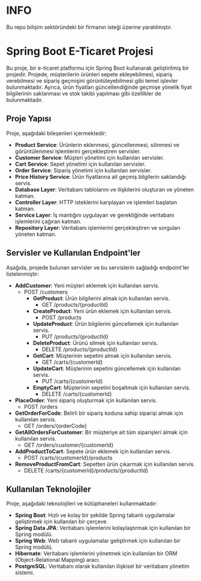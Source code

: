 # INFO

Bu repo bilişim sektöründeki bir firmanın isteği üzerine yaratılmıştır.

# Spring Boot E-Ticaret Projesi

Bu proje, bir e-ticaret platformu için Spring Boot kullanarak geliştirilmiş bir projedir. Projede, müşterilerin ürünleri sepete ekleyebilmesi, sipariş verebilmesi ve sipariş geçmişini görüntüleyebilmesi gibi temel işlevler bulunmaktadır. Ayrıca, ürün fiyatları güncellendiğinde geçmişe yönelik fiyat bilgilerinin saklanması ve stok takibi yapılması gibi özellikler de bulunmaktadır.

## Proje Yapısı

Proje, aşağıdaki bileşenleri içermektedir:

- **Product Service**: Ürünlerin eklenmesi, güncellenmesi, silinmesi ve görüntülenmesi işlemlerini gerçekleştiren servisler.
- **Customer Service**: Müşteri yönetimi için kullanılan servisler.
- **Cart Service**: Sepet yönetimi için kullanılan servisler.
- **Order Service**: Sipariş yönetimi için kullanılan servisler.
- **Price History Service**: Ürün fiyatlarına ait geçmiş bilgilerin saklandığı servis.
- **Database Layer**: Veritabanı tablolarını ve ilişkilerini oluşturan ve yöneten katman.
- **Controller Layer**: HTTP isteklerini karşılayan ve işlemleri başlatan katman.
- **Service Layer**: İş mantığını uygulayan ve gerektiğinde veritabanı işlemlerini çağıran katman.
- **Repository Layer**: Veritabanı işlemlerini gerçekleştiren ve sorguları yöneten katman.

## Servisler ve Kullanılan Endpoint'ler

Aşağıda, projede bulunan servisler ve bu servislerin sağladığı endpoint'ler listelenmiştir:

- **AddCustomer**: Yeni müşteri eklemek için kullanılan servis.
    - POST /customers
        - **GetProduct**: Ürün bilgilerini almak için kullanılan servis.
          - GET /products/{productId}
        - **CreateProduct**: Yeni ürün eklemek için kullanılan servis.
            - POST /products
        - **UpdateProduct**: Ürün bilgilerini güncellemek için kullanılan servis.
            - PUT /products/{productId}
        - **DeleteProduct**: Ürünü silmek için kullanılan servis.
            - DELETE /products/{productId}
        - **GetCart**: Müşterinin sepetini almak için kullanılan servis.
            - GET /carts/{customerId}
        - **UpdateCart**: Müşterinin sepetini güncellemek için kullanılan servis.
            - PUT /carts/{customerId}
      - **EmptyCart**: Müşterinin sepetini boşaltmak için kullanılan servis.
          - DELETE /carts/{customerId}
- **PlaceOrder**: Yeni sipariş oluşturmak için kullanılan servis.
    - POST /orders
- **GetOrderForCode**: Belirli bir sipariş koduna sahip siparişi almak için kullanılan servis.
    - GET /orders/{orderCode}
- **GetAllOrdersForCustomer**: Bir müşteriye ait tüm siparişleri almak için kullanılan servis.
    - GET /orders/customer/{customerId}
- **AddProductToCart**: Sepete ürün eklemek için kullanılan servis.
    - POST /carts/{customerId}/products
- **RemoveProductFromCart**: Sepetten ürün çıkarmak için kullanılan servis.
    - DELETE /carts/{customerId}/products/{productId}

## Kullanılan Teknolojiler

Proje, aşağıdaki teknolojileri ve kütüphaneleri kullanmaktadır:

- **Spring Boot**: Hızlı ve kolay bir şekilde Spring tabanlı uygulamalar geliştirmek için kullanılan bir çerçeve.
- **Spring Data JPA**: Veritabanı işlemlerini kolaylaştırmak için kullanılan bir Spring modülü.
- **Spring Web**: Web tabanlı uygulamalar geliştirmek için kullanılan bir Spring modülü.
- **Hibernate**: Veritabanı işlemlerini yönetmek için kullanılan bir ORM (Object-Relational Mapping) aracı.
- **PostgreSQL**: Veritabanı olarak kullanılan ilişkisel bir veritabanı yönetim sistemi.

